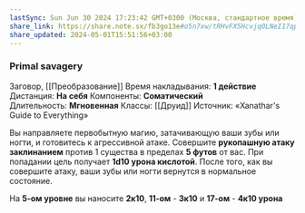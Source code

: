 ```yaml
---
lastSync: Sun Jun 30 2024 17:23:42 GMT+0300 (Москва, стандартное время)
share_link: https://share.note.sx/fb3go13e#o5n7xw/tRHvFX5Hcvjq0LNeI17qpeqdT643Eg8E0nJg
share_updated: 2024-05-01T15:51:56+03:00
---
```

### Primal savagery
Заговор, [[Преобразование]]
Время накладывания: **1 действие**
Дистанция: **На себя**
Компоненты: **Соматический**
Длительность: **Мгновенная**
Классы: [[Друид]]
Источник: «Xanathar's Guide to Everything»

Вы направляете первобытную магию, затачивающую ваши зубы или ногти, и готовитесь к агрессивной атаке. Совершите **рукопашную атаку заклинанием** против 1 существа в пределах **5 футов** от вас. При попадании цель получает **1d10 урона кислотой**. После того, как вы совершите атаку, ваши зубы или ногти вернутся в нормальное состояние.  
  
На **5-ом уровне** вы наносите **2к10**, **11-ом** - **3к10** и **17-ом** - **4к10 урона**